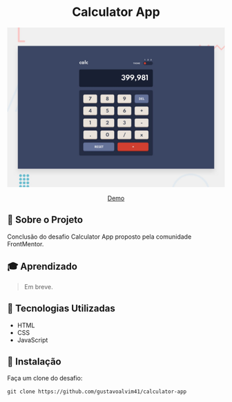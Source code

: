 <h1 align="center">Calculator App</h1>

<div align="center" id="top">
  <img src="./design/desktop-preview.jpg" alt="Calculator App"/>

  <a href="https://gustavoalvim41.github.io/calculator-app">Demo</a>
</div>

## 📁 Sobre o Projeto

Conclusão do desafio Calculator App proposto pela comunidade FrontMentor.

## 🎓 Aprendizado

> Em breve.

## 🚀 Tecnologias Utilizadas

- HTML
- CSS
- JavaScript

## 💾 Instalação

Faça um clone do desafio:

  ```
  git clone https://github.com/gustavoalvim41/calculator-app
  ```


